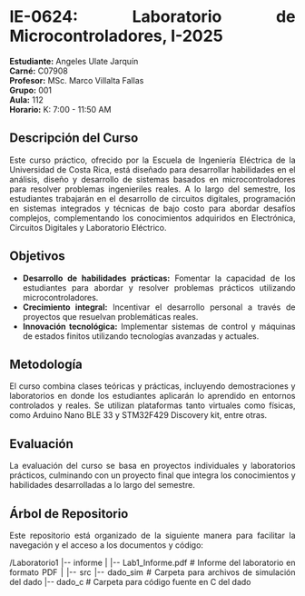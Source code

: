<div align="justify">

# IE-0624: Laboratorio de Microcontroladores, I-2025

**Estudiante:** Angeles Ulate Jarquín  
**Carné:** C07908  
**Profesor:** MSc. Marco Villalta Fallas  
**Grupo:** 001  
**Aula:** 112  
**Horario:** K: 7:00 - 11:50 AM  

## Descripción del Curso

Este curso práctico, ofrecido por la Escuela de Ingeniería Eléctrica de la Universidad de Costa Rica, está diseñado para desarrollar habilidades en el análisis, diseño y desarrollo de sistemas basados en microcontroladores para resolver problemas ingenieriles reales. A lo largo del semestre, los estudiantes trabajarán en el desarrollo de circuitos digitales, programación en sistemas integrados y técnicas de bajo costo para abordar desafíos complejos, complementando los conocimientos adquiridos en Electrónica, Circuitos Digitales y Laboratorio Eléctrico.

## Objetivos

- **Desarrollo de habilidades prácticas:** Fomentar la capacidad de los estudiantes para abordar y resolver problemas prácticos utilizando microcontroladores.
- **Crecimiento integral:** Incentivar el desarrollo personal a través de proyectos que resuelvan problemáticas reales.
- **Innovación tecnológica:** Implementar sistemas de control y máquinas de estados finitos utilizando tecnologías avanzadas y actuales.

## Metodología

El curso combina clases teóricas y prácticas, incluyendo demostraciones y laboratorios en donde los estudiantes aplicarán lo aprendido en entornos controlados y reales. Se utilizan plataformas tanto virtuales como físicas, como Arduino Nano BLE 33 y STM32F429 Discovery kit, entre otras.

## Evaluación

La evaluación del curso se basa en proyectos individuales y laboratorios prácticos, culminando con un proyecto final que integra los conocimientos y habilidades desarrolladas a lo largo del semestre.

## Árbol de Repositorio

Este repositorio está organizado de la siguiente manera para facilitar la navegación y el acceso a los documentos y código:

/Laboratorio1
|-- informe
|   |-- Lab1_Informe.pdf   # Informe del laboratorio en formato PDF
|
|-- src
    |-- dado_sim           # Carpeta para archivos de simulación del dado
    |-- dado_c             # Carpeta para código fuente en C del dado
        
       


